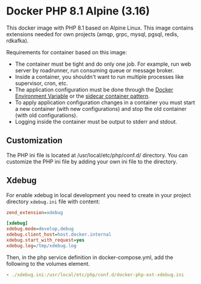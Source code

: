 # Docker PHP 8.1 Alpine (3.16)

This docker image with PHP 8.1 based on Alpine Linux. This image contains extensions needed for own projects (amqp, grpc, mysql, pgsql, redis, rdkafka).

Requirements for container based on this image:
* The container must be tight and do only one job. For example, run web server by roadrunner, run consuming queue or message broker.
* Inside a container, you shouldn't want to run multiple processes like supervisor, cron, etc.
* The application configuration must be done through the [Docker Environment Variable](https://docs.docker.com/engine/reference/commandline/run/#set-environment-variables--e---env---env-file) or the [sidecar container pattern](https://docs.microsoft.com/en-us/azure/architecture/patterns/sidecar).
* To apply application configuration changes in a container you must start a new container (with new configurations) and stop the old container (with old configurations).
* Logging inside the container must be output to stderr and stdout.

## Customization

The PHP ini file is located at /usr/local/etc/php/conf.d/ directory.
You can customize the PHP ini file by adding your own ini file to the directory.

## Xdebug

For enable xdebug  in local development you need to create in your project directory `xdebug.ini` file with content:
```ini
zend_extension=xdebug

[xdebug]
xdebug.mode=develop,debug
xdebug.client_host=host.docker.internal
xdebug.start_with_request=yes
xdebug.log=/tmp/xdebug.log
```

Then, in the php service definition in docker-compose.yml, add the following to the volumes element.
```yaml
- ./xdebug.ini:/usr/local/etc/php/conf.d/docker-php-ext-xdebug.ini
```
